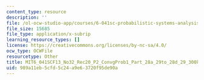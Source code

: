 ```yaml
---
content_type: resource
description: ''
file: /ol-ocw-studio-app/courses/6-041sc-probabilistic-systems-analysis-and-applied-probability-fall-2013/989a11eb5cfd5c24a9e63720f95de90a_MIT6_041SCF13_No32_Rec20_P2_ConvgProb1_Part_28a_29to_28d_29_300k.vtt
file_size: 15685
file_type: application/x-subrip
learning_resource_types: []
license: https://creativecommons.org/licenses/by-nc-sa/4.0/
ocw_type: OCWFile
resourcetype: Other
title: MIT6_041SCF13_No32_Rec20_P2_ConvgProb1_Part_28a_29to_28d_29_300k.srt
uid: 989a11eb-5cfd-5c24-a9e6-3720f95de90a
---
```


